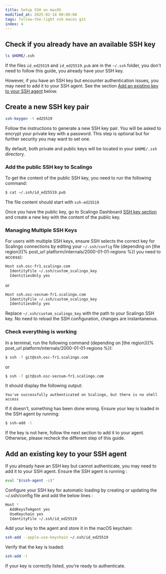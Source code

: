 ```yaml
---
title: Setup SSH on macOS
modified_at: 2025-02-14 00:00:00
tags: follow-the-light ssh macos git
index: 4
---
```


## Check if you already have an available SSH key

```bash
ls $HOME/.ssh
```

If the files `id_ed25519` and `id_ed25519.pub` are in the `~/.ssh` folder, you don't
need to follow this guide, you already have your SSH key.

However, if you have an SSH key but encounter authentication issues, you may need to add it to your SSH agent.
See the section [Add an existing key to your SSH agent](#add-an-existing-key-to-your-ssh-agent) below.

## Create a new SSH key pair

```bash
ssh-keygen -t ed25519
```

Follow the instructions to generate a new SSH key pair. You will be asked to encrypt
your private key with a password. This step is optional but for further security you may
want to set one.

By default, both private and public keys will be located in your `$HOME/.ssh` directory.

### Add the public SSH key to Scalingo

To get the content of the public SSH key, you need to run the following command:

```bash
$ cat ~/.ssh/id_ed25519.pub
```

The file content should start with `ssh-ed25519`

Once you have the public key, go to Scalingo Dashboard [SSH key section](https://dashboard.scalingo.com/account/keys) and
create a new key with the content of the public key.

### Managing Multiple SSH Keys

For users with multiple SSH keys, ensure SSH selects the correct key for Scalingo connections by editing your `~/.ssh/config` file (depending on [the region]({% post_url platform/internals/2000-01-01-regions %}) you need to access):

```bash
Host ssh.osc-fr1.scalingo.com
  IdentityFile ~/.ssh/custom_scalingo_key
  IdentitiesOnly yes
```

or

```bash
Host ssh.osc-secnum-fr1.scalingo.com
  IdentityFile ~/.ssh/custom_scalingo_key
  IdentitiesOnly yes
```

Replace `~/.ssh/custom_scalingo_key` with the path to your Scalingo SSH key. No need to reload the SSH configuration, changes are instantaneous.

### Check everything is working

In a terminal, run the following command (depending on [the region]({% post_url platform/internals/2000-01-01-regions %}):

```bash
$ ssh -T git@ssh.osc-fr1.scalingo.com
```

or

```bash
$ ssh -T git@ssh.osc-secnum-fr1.scalingo.com
```

It should display the following output:

```
You've successfully authenticated on Scalingo, but there is no shell access
```


If it doesn't, something has been done wrong. 
Ensure your key is loaded in the SSH agent by running:
```bash
$ ssh-add -l
```
If the key is not here, follow the next section to add it to your agent.
Otherwise, please recheck the different step of this guide.

## Add an existing key to your SSH agent

If you already have an SSH key but cannot authenticate, you may need to add it to your SSH agent.
Ensure the SSH agent is running : 
```bash
eval "$(ssh-agent -s)"
```

Configure your SSH key for automatic loading by creating or updating the ~/.ssh/config file and add the below lines :
```bash
Host *
  AddKeysToAgent yes
  UseKeychain yes
  IdentityFile ~/.ssh/id_ed25519
```

Add your key to the agent and store it in the macOS keychain:
```bash
ssh-add --apple-use-keychain ~/.ssh/id_ed25519
```

Verify that the key is loaded:
```bash
ssh-add -l
```
If your key is correctly listed, you're ready to authenticate.